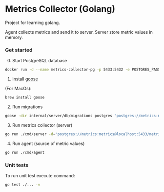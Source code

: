 # Metrics Collector (Golang)

Project for learning golang. 

Agent collects metrics and send it to server. Server store metric values in memory.

### Get started


0. Start PostgreSQL database

```bash
docker run -d --name metrics-collector-pg -p 5433:5432 -e POSTGRES_PASSWORD=metrics -e POSTGRES_USER=metrics -e POSTGRES_DB=metrics postgres
```

1. Install [goose](https://github.com/pressly/goose?tab=readme-ov-file#up)

(For MacOs):
```bash
brew install goose
```

2. Run migrations
```bash
goose -dir internal/server/db/migrations postgres "postgres://metrics:metrics@localhost:5433/metrics?sslmode=disable" up 
```

3. Run metrics collector (server)

```bash
go run ./cmd/server -d="postgres://metrics:metrics@localhost:5433/metrics?sslmode=disable" -m=false
```

4. Run agent (source of metric values)

```bash
go run ./cmd/agent
```

### Unit tests

To run unit test execute command:
```bash
go test ./... -v
```
